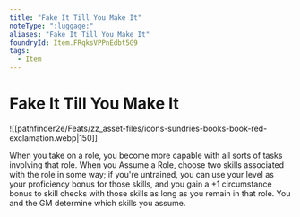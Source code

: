 ```yaml
---
title: "Fake It Till You Make It"
noteType: ":luggage:"
aliases: "Fake It Till You Make It"
foundryId: Item.FRqksVPPnEdbt5G9
tags:
  - Item
---
```


# Fake It Till You Make It
![[pathfinder2e/Feats/zz_asset-files/icons-sundries-books-book-red-exclamation.webp|150]]

When you take on a role, you become more capable with all sorts of tasks involving that role. When you Assume a Role, choose two skills associated with the role in some way; if you're untrained, you can use your level as your proficiency bonus for those skills, and you gain a +1 circumstance bonus to skill checks with those skills as long as you remain in that role. You and the GM determine which skills you assume.
